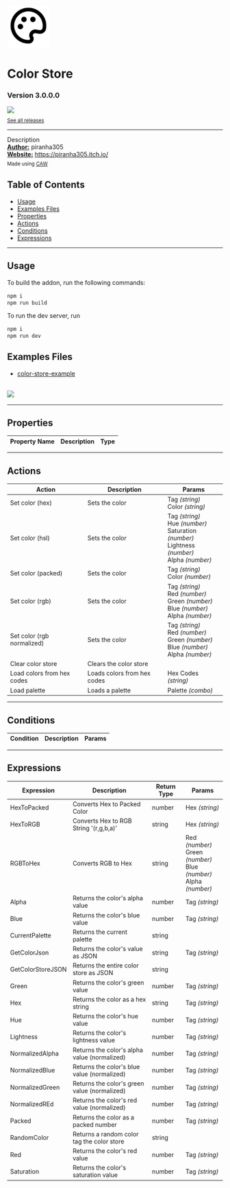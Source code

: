 <img src="./src/icon.svg" width="100" /><br>
# Color Store
### Version 3.0.0.0

[<img src="https://placehold.co/200x50/4493f8/FFF?text=Download&font=montserrat" width="200"/>](https://github.com/armandoalonso/color-store/releases/download/piranha305_colorstore-3.0.0.0.c3addon/piranha305_colorstore-3.0.0.0.c3addon)
<br>
<sub> [See all releases](https://github.com/armandoalonso/color-store/releases) </sub> <br>

---
Description <br>
<b><u>Author:</u></b> piranha305 <br>
<b><u>Website:</u></b> https://piranha305.itch.io/ <br>
<sub>Made using [CAW](https://marketplace.visualstudio.com/items?itemName=skymen.caw) </sub><br>

## Table of Contents
- [Usage](#usage)
- [Examples Files](#examples-files)
- [Properties](#properties)
- [Actions](#actions)
- [Conditions](#conditions)
- [Expressions](#expressions)
---
## Usage
To build the addon, run the following commands:

```
npm i
npm run build
```

To run the dev server, run

```
npm i
npm run dev
```

## Examples Files
- [color-store-example](./examples/color-store-example.c3p)
</br>
<img src="./examples/color-store-example.gif" width="200" />
</br>

---
## Properties
| Property Name | Description | Type |
| --- | --- | --- |


---
## Actions
| Action | Description | Params
| --- | --- | --- |
| Set color (hex) | Sets the color | Tag             *(string)* <br>Color             *(string)* <br> |
| Set color (hsl) | Sets the color | Tag             *(string)* <br>Hue             *(number)* <br>Saturation             *(number)* <br>Lightness             *(number)* <br>Alpha             *(number)* <br> |
| Set color (packed) | Sets the color | Tag             *(string)* <br>Color             *(number)* <br> |
| Set color (rgb) | Sets the color | Tag             *(string)* <br>Red             *(number)* <br>Green             *(number)* <br>Blue             *(number)* <br>Alpha             *(number)* <br> |
| Set color (rgb normalized) | Sets the color | Tag             *(string)* <br>Red             *(number)* <br>Green             *(number)* <br>Blue             *(number)* <br>Alpha             *(number)* <br> |
| Clear color store | Clears the color store |  |
| Load colors from hex codes | Loads colors from hex codes | Hex Codes             *(string)* <br> |
| Load palette | Loads a palette | Palette             *(combo)* <br> |


---
## Conditions
| Condition | Description | Params
| --- | --- | --- |


---
## Expressions
| Expression | Description | Return Type | Params
| --- | --- | --- | --- |
| HexToPacked | Converts Hex to Packed Color | number | Hex *(string)* <br> | 
| HexToRGB | Converts Hex to RGB String '(r,g,b,a)' | string | Hex *(string)* <br> | 
| RGBToHex | Converts RGB to Hex | string | Red *(number)* <br>Green *(number)* <br>Blue *(number)* <br>Alpha *(number)* <br> | 
| Alpha | Returns the color's alpha value | number | Tag *(string)* <br> | 
| Blue | Returns the color's blue value | number | Tag *(string)* <br> | 
| CurrentPalette | Returns the current palette | string |  | 
| GetColorJson | Returns the color's value as JSON | string | Tag *(string)* <br> | 
| GetColorStoreJSON | Returns the entire color store as JSON | string |  | 
| Green | Returns the color's green value | number | Tag *(string)* <br> | 
| Hex | Returns the color as a hex string | string | Tag *(string)* <br> | 
| Hue | Returns the color's hue value | number | Tag *(string)* <br> | 
| Lightness | Returns the color's lightness value | number | Tag *(string)* <br> | 
| NormalizedAlpha | Returns the color's alpha value (normalized) | number | Tag *(string)* <br> | 
| NormalizedBlue | Returns the color's blue value (normalized) | number | Tag *(string)* <br> | 
| NormalizedGreen | Returns the color's green value (normalized) | number | Tag *(string)* <br> | 
| NormalizedREd | Returns the color's red value (normalized) | number | Tag *(string)* <br> | 
| Packed | Returns the color as a packed number | number | Tag *(string)* <br> | 
| RandomColor | Returns a random color tag the color store | string |  | 
| Red | Returns the color's red value | number | Tag *(string)* <br> | 
| Saturation | Returns the color's saturation value | number | Tag *(string)* <br> | 
